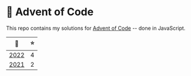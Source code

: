 # 🎄 Advent of Code

This repo contains my solutions for [Advent of Code](https://adventofcode.com/) -- done in JavaScript.

| 📅 | ⭐ |
|:---:|:---:|
|[2022](solutions/2022) | 4 |
|[2021](solutions/2021) | 2 |